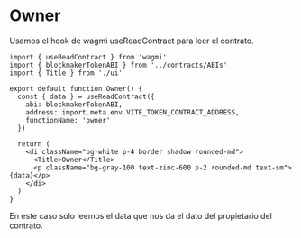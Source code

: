 # Owner

Usamos el hook de wagmi useReadContract para leer el contrato.

```
import { useReadContract } from 'wagmi'
import { blockmakerTokenABI } from '../contracts/ABIs'
import { Title } from './ui'

export default function Owner() {
  const { data } = useReadContract({
    abi: blockmakerTokenABI,
    address: import.meta.env.VITE_TOKEN_CONTRACT_ADDRESS,
    functionName: 'owner'
  })

  return (
    <di className="bg-white p-4 border shadow rounded-md">
      <Title>Owner</Title>
      <p className="bg-gray-100 text-zinc-600 p-2 rounded-md text-sm">{data}</p>
    </di>
  )
}
```

En este caso solo leemos el data que nos da el dato del propietario del contrato.